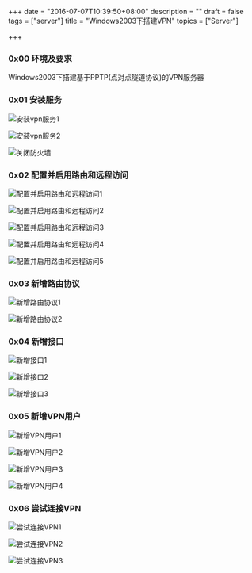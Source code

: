 +++
date = "2016-07-07T10:39:50+08:00"
description = ""
draft = false
tags = ["server"]
title = "Windows2003下搭建VPN"
topics = ["Server"]

+++

### 0x00 环境及要求
Windows2003下搭建基于PPTP(点对点隧道协议)的VPN服务器

### 0x01 安装服务
![安装vpn服务1](/img/post/build_vpn_install_service1.png)

![安装vpn服务2](/img/post/build_vpn_install_service2.png)

![关闭防火墙](/img/post/build_vpn_close_firewall.png)

### 0x02 配置并启用路由和远程访问
![配置并启用路由和远程访问1](/img/post/build_vpn_config_and_start_routing_remote_access1.png)

![配置并启用路由和远程访问2](/img/post/build_vpn_config_and_start_routing_remote_access2.png)

![配置并启用路由和远程访问3](/img/post/build_vpn_config_and_start_routing_remote_access3.png)

![配置并启用路由和远程访问4](/img/post/build_vpn_config_and_start_routing_remote_access4.png)

![配置并启用路由和远程访问5](/img/post/build_vpn_config_and_start_routing_remote_access5.png)

### 0x03 新增路由协议
![新增路由协议1](/img/post/build_vpn_add_routing_protocol1.png)

![新增路由协议2](/img/post/build_vpn_add_routing_protocol2.png)

### 0x04 新增接口
![新增接口1](/img/post/build_vpn_add_interface1.png)

![新增接口2](/img/post/build_vpn_add_interface2.png)

![新增接口3](/img/post/build_vpn_add_interface3.png)

### 0x05 新增VPN用户
![新增VPN用户1](/img/post/build_vpn_add_vpn_users1.png)

![新增VPN用户2](/img/post/build_vpn_add_vpn_users2.png)

![新增VPN用户3](/img/post/build_vpn_add_vpn_users3.png)

![新增VPN用户4](/img/post/build_vpn_add_vpn_users4.png)

### 0x06 尝试连接VPN
![尝试连接VPN1](/img/post/build_vpn_try_connect_vpn1.png)

![尝试连接VPN2](/img/post/build_vpn_try_connect_vpn2.png)

![尝试连接VPN3](/img/post/build_vpn_try_connect_vpn3.png)
